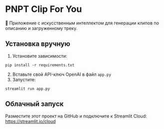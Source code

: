 # PNPT Clip For You

🎥 Приложение с искусственным интеллектом для генерации клипов по описанию и загруженному треку.

## Установка вручную

1. Установите зависимости:
```
pip install -r requirements.txt
```

2. Вставьте свой API-ключ OpenAI в файл `app.py`
3. Запустите:
```
streamlit run app.py
```

## Облачный запуск

Разместите этот проект на GitHub и подключите к Streamlit Cloud:
https://streamlit.io/cloud